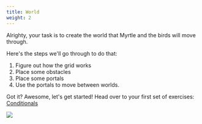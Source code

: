 ```yaml
---
title: World
weight: 2
---
```


Alrighty, your task is to create the world that Myrtle and the birds will move through.

Here's the steps we'll go through to do that:

1. Figure out how the grid works
2. Place some obstacles
3. Place some portals
4. Use the portals to move between worlds.

Got it? Awesome, let's get started!
Head over to your first set of exercises: [Conditionals](../../exercises/conditionals)

![](../../images/world.gif)
